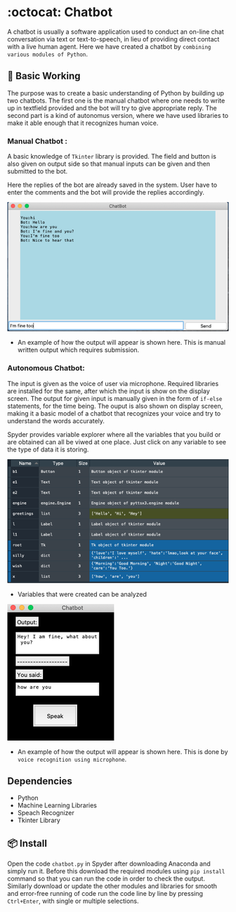 # :octocat: Chatbot

A chatbot is usually a software application used to conduct an on-line chat conversation via text or text-to-speech, in lieu of providing direct contact with a live human agent. Here we have created a chatbot by `combining various modules of Python`.

## 🔨 Basic Working 

The purpose was to create a basic understanding of Python by building up two chatbots. The first one is the manual chatbot where one needs to write up in textfield provided and the bot will try to give appropriate reply. The second part is a kind of autonomus version, where we have used libraries to make it able enough that it recognizes human voice.

### Manual Chatbot :

A basic knowledge of `Tkinter` library is provided. The field and button is also given on output side so that manual inputs can be given and then submitted to the bot.

Here the replies of the bot are already saved in the system. User have to enter the comments and the bot will provide the replies accordingly.

![Example Output](manual_output.png)
- An example of how the output will appear is shown here. This is manual written output which requires submission.

### Autonomous Chatbot:

The input is given as the voice of user via microphone. Required libraries are installed for the same, after which the input is show on the display screen. The output for given input is manually given in the form of `if-else` statements, for the time being. The ouput is also shown on display screen, making it a basic model of a chatbot that recognizes your voice and try to understand the words accurately.

Spyder provides variable explorer where all the variables that you build or are obtained can all be viwed at one place. Just click on any variable to see the type of data it is storing.

![Variables Obtained](variable_explorer.png)
- Variables that were created can be analyzed 

![Example Output](output.png)
- An example of how the output will appear is shown here. This is done by `voice recognition using microphone`.

## Dependencies

- Python
- Machine Learning Libraries
- Speach Recognizer
- Tkinter Library

## 📦 Install

Open the code `chatbot.py` in Spyder after downloading Anaconda and simply run it. Before this download the required modules using `pip install` command so that you can run the code in order to check the output.  
Similarly download or update the other modules and libraries for smooth and error-free running of code run the code line by line by pressing `Ctrl+Enter`, with single or multiple selections.
